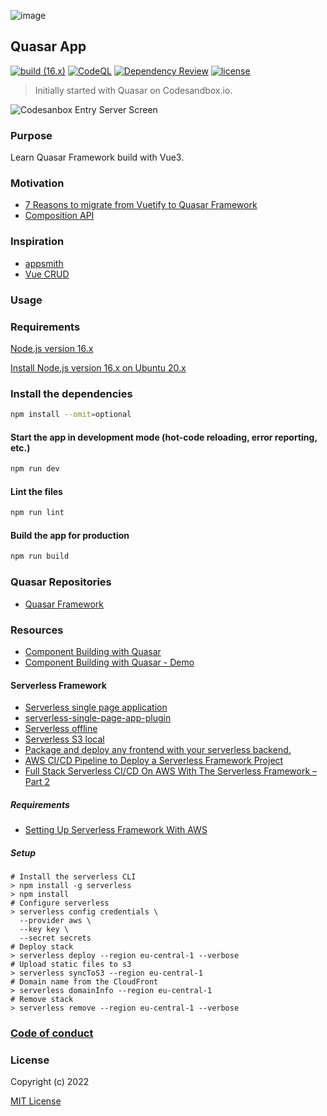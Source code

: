 ![image](https://user-images.githubusercontent.com/3314957/140314572-9c26fc82-76b4-44b7-9f16-795da179195c.png)
## Quasar App
[![build (16.x)](https://github.com/alecsandrapetruescu/quasar2app/actions/workflows/build.yml/badge.svg)](https://github.com/alecsandrapetruescu/quasar2app/actions/workflows/build.yml)
[![CodeQL](https://github.com/alecsandrapetruescu/quasar2app/actions/workflows/codeql.yml/badge.svg)](https://github.com/alecsandrapetruescu/quasar2app/actions/workflows/codeql.yml)
[![Dependency Review](https://github.com/alecsandrapetruescu/quasar2app/actions/workflows/dependency-review.yml/badge.svg)](https://github.com/alecsandrapetruescu/quasar2app/actions/workflows/dependency-review.yml)
[![license](https://img.shields.io/github/license/alecsandrapetruescu/vue3app)](https://github.com/alecsandrapetruescu/vue3app/blob/main/LICENSE)
> Initially started with Quasar on Codesandbox.io.

![Codesanbox Entry Server Screen](https://cdn.quasar.dev/codesandbox/codesandbox-entry.jpg)

### Purpose
Learn Quasar Framework build with Vue3.

### Motivation
* [7 Reasons to migrate from Vuetify to Quasar Framework](https://medium.com/@charliegilmanuk/7-reasons-to-migrate-from-vuetify-to-quasar-framework-8ea47358262)
* [Composition API](https://v3.vuejs.org/api/composition-api.html)

### Inspiration
- [appsmith](https://www.appsmith.com/)
- [Vue CRUD](https://github.com/what-crud/vue-crud)

### Usage
### Requirements
[Node.js version 16.x](https://nodejs.org/en/about/releases/#releases)

[Install Node.js version 16.x on Ubuntu 20.x](https://gist.github.com/alecsandrapetruescu/9e5d1b02f2a9644b14257c101c8dd332)
### Install the dependencies
```bash
npm install --omit=optional
```

#### Start the app in development mode (hot-code reloading, error reporting, etc.)

```bash
npm run dev
```

#### Lint the files

```bash
npm run lint
```

#### Build the app for production

```bash
npm run build
```

### Quasar Repositories

- [Quasar Framework](https://github.com/quasarframework/quasar)

### Resources

- [Component Building with Quasar](https://medium.com/quasar-framework/component-building-with-quasar-fc101b6730ae)
- [Component Building with Quasar - Demo](https://jsfiddle.net/smolinari/mc2s5pk6/)

#### Serverless Framework
* [Serverless single page application](https://github.com/serverless/examples/tree/v3/aws-node-single-page-app-via-cloudfront)
* [serverless-single-page-app-plugin](https://github.com/jonathanconway/serverless-single-page-app-plugin)
* [Serverless offline](https://www.serverless.com/plugins/serverless-offline)
* [Serverless S3 local](https://www.serverless.com/plugins/serverless-frontend-plugin)
* [Package and deploy any frontend with your serverless backend.](https://www.serverless.com/plugins/serverless-s3-local)
* [AWS CI/CD Pipeline to Deploy a Serverless Framework Project](https://www.serverlessguru.com/blog/aws-ci-cd-pipeline-to-deploy-a-serverless-framework-project)
* [Full Stack Serverless CI/CD On AWS With The Serverless Framework – Part 2](https://cevo.com.au/post/full-stack-serverless-ci-cd-on-aws-with-the-serverless-framework-part-2/)
##### Requirements
* [Setting Up Serverless Framework With AWS](https://www.serverless.com/framework/docs/getting-started)
##### Setup
```
# Install the serverless CLI
> npm install -g serverless
> npm install
# Configure serverless
> serverless config credentials \
  --provider aws \
  --key key \
  --secret secrets
# Deploy stack
> serverless deploy --region eu-central-1 --verbose
# Upload static files to s3
> serverless syncToS3 --region eu-central-1
# Domain name from the CloudFront
> serverless domainInfo --region eu-central-1
# Remove stack
> serverless remove --region eu-central-1 --verbose
```

### [Code of conduct](https://javascript-conference.com/code-of-conduct/)

### License

Copyright (c) 2022

[MIT License](http://en.wikipedia.org/wiki/MIT_License)

